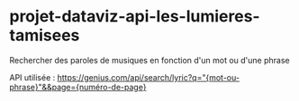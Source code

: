 # projet-dataviz-api-les-lumieres-tamisees

Rechercher des paroles de musiques en fonction d'un mot ou d'une phrase

API utilisée : https://genius.com/api/search/lyric?q="{mot-ou-phrase}"&&page={numéro-de-page}
